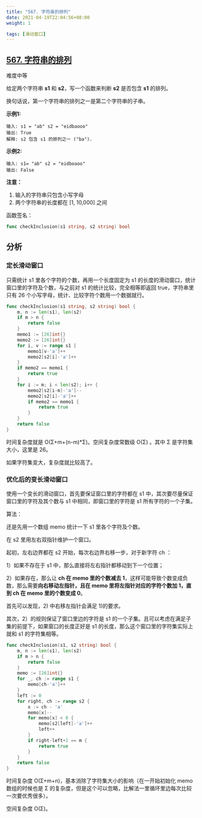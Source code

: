```yaml
---
title: "567. 字符串的排列"
date: 2021-04-19T22:04:56+08:00
weight: 1

tags: [滑动窗口]
---
```


## [567. 字符串的排列](https://leetcode-cn.com/problems/permutation-in-string/)

难度中等

给定两个字符串 **s1** 和 **s2**，写一个函数来判断 **s2** 是否包含 **s1** 的排列。

换句话说，第一个字符串的排列之一是第二个字符串的子串。

**示例1:**

```
输入: s1 = "ab" s2 = "eidbaooo"
输出: True
解释: s2 包含 s1 的排列之一 ("ba").
```



**示例2:**

```
输入: s1= "ab" s2 = "eidboaoo"
输出: False
```



**注意：**

1. 输入的字符串只包含小写字母
2. 两个字符串的长度都在 [1, 10,000] 之间

函数签名：

```go
func checkInclusion(s1 string, s2 string) bool
```

## 分析

### 定长滑动窗口

只需统计 s1 里各个字符的个数，再用一个长度固定为 s1 的长度的滑动窗口，统计窗口里的字符及个数，与之前对 s1 的统计比较，完全相等即返回 true，字符串里只有 26 个小写字母，统计、比较字符个数用一个数据就行。

```go
func checkInclusion(s1 string, s2 string) bool {
	m, n := len(s1), len(s2)
	if m > n {
		return false
	}
	memo1 := [26]int{}
	memo2 := [26]int{}
	for i, v := range s1 {
		memo1[v-'a']++
		memo2[s2[i]-'a']++
	}
	if memo2 == memo1 {
		return true
	}
	for i := m; i < len(s2); i++ {
		memo2[s2[i-m]-'a']--
		memo2[s2[i]-'a']++
		if memo2 == memo1 {
			return true
		}
	}
	return false
}
```

时间复杂度就是 O(Σ+m+(n-m)*Σ)。空间复杂度常数级 O(Σ) 。其中 Σ 是字符集大小，这里是 26。

如果字符集变大，复杂度就比较高了。

### 优化后的变长滑动窗口

使用一个变长的滑动窗口，首先要保证窗口里的字符都在 s1 中，其次要尽量保证窗口里的字符及其个数与 s1 中相同，即窗口里的字符是 s1 所有字符的一个子集。

算法：

还是先用一个数组 memo 统计一下 s1 里各个字符及个数。

在 s2 里用左右双指针维护一个窗口。

起初，左右边界都在 s2 开始，每次右边界右移一步，对于新字符 ch ：

1）如果不存在于 s1 中，那么直接将左右指针都移动到下一个位置；

2）如果存在，那么让 **ch 在 memo 里的个数减去 1**，这样可能导致个数变成负数，那么需要**向右移动左指针，且在 memo 里将左指针对应的字符个数加 1，直到 ch 在 memo 里的个数变成 0**。

首先可以发现，2) 中右移左指针会满足 1)的要求。

其次，2）的规则保证了窗口里边的字符是 s1 的一个子集。且可以考虑在满足子集的前提下，如果窗口的长度正好是 s1 的长度，那么这个窗口里的字符集实际上就和 s1 的字符集相等。

```go
func checkInclusion(s1, s2 string) bool {
	m, n := len(s1), len(s2)
	if m > n {
		return false
	}
	memo := [26]int{}
	for _, ch := range s1 {
		memo[ch-'a']++
	}
	left := 0
	for right, ch := range s2 {
		x := ch - 'a'
		memo[x]--
		for memo[x] < 0 {
			memo[s2[left]-'a']++
			left++
		}
		if right-left+1 == m {
			return true
		}
	}
	return false
}
```

时间复杂度 O(Σ+m+n)，基本消除了字符集大小的影响（在一开始初始化 memo 数组的时候也是 Σ 的复杂度，但是这个可以忽略，比解法一里循环里边每次比较一次要优秀很多）。

空间复杂度 O(Σ)。

